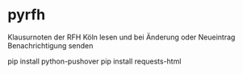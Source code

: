 # pyrfh
Klausurnoten der RFH Köln lesen und bei Änderung oder Neueintrag Benachrichtigung senden

pip install python-pushover
pip install requests-html
